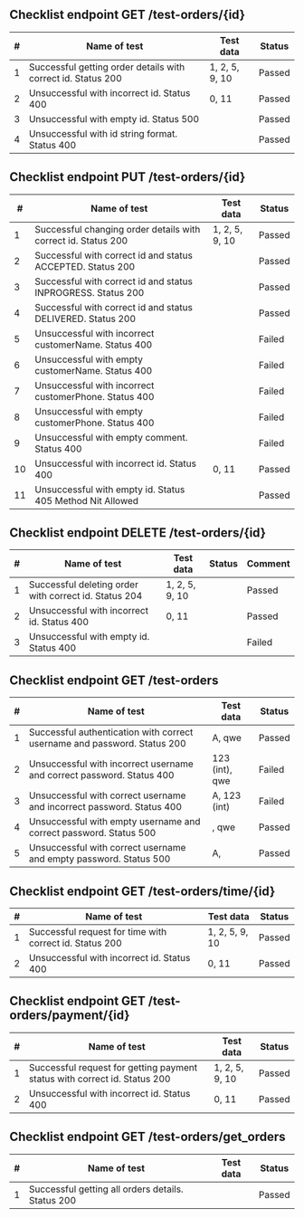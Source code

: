 ## Checklist endpoint GET /test-orders/{id}

| # | Name of test                                                 | Test data      | Status |
|---|--------------------------------------------------------------|----------------|--------|
| 1 | Successful getting order details with correct id. Status 200 | 1, 2, 5, 9, 10 | Passed |
| 2 | Unsuccessful with incorrect id. Status 400                   | 0, 11          | Passed |
| 3 | Unsuccessful with empty id. Status 500                       |                | Passed |
| 4 | Unsuccessful with id string format. Status 400               |                | Passed |

## Checklist endpoint PUT /test-orders/{id}

| #  | Name of test                                                  | Test data      | Status |
|----|---------------------------------------------------------------|----------------|--------|
| 1  | Successful changing order details with correct id. Status 200 | 1, 2, 5, 9, 10 | Passed |
| 2  | Successful with correct id and status ACCEPTED. Status 200    |                | Passed |
| 3  | Successful with correct id and status INPROGRESS. Status 200  |                | Passed |
| 4  | Successful with correct id and status DELIVERED. Status 200   |                | Passed |
| 5  | Unsuccessful with incorrect customerName. Status 400          |                | Failed |
| 6  | Unsuccessful with empty customerName. Status 400              |                | Failed |
| 7  | Unsuccessful with incorrect customerPhone. Status 400         |                | Failed |
| 8  | Unsuccessful with empty customerPhone. Status 400             |                | Failed |
| 9  | Unsuccessful with empty comment. Status 400                   |                | Failed |
| 10 | Unsuccessful with incorrect id. Status 400                    | 0, 11          | Passed |
| 11 | Unsuccessful with empty id. Status 405 Method Nit Allowed     |                | Passed |

## Checklist endpoint DELETE /test-orders/{id}

| # | Name of test                                          | Test data      | Status | Comment |
|---|-------------------------------------------------------|----------------|--------|---------|
| 1 | Successful deleting order with correct id. Status 204 | 1, 2, 5, 9, 10 |        | Passed  |
| 2 | Unsuccessful with incorrect id. Status 400            | 0, 11          |        | Passed  |
| 3 | Unsuccessful with empty id. Status 400                |                |        | Failed  |

## Checklist endpoint GET /test-orders

| # | Name of test                                                             | Test data      | Status |
|---|--------------------------------------------------------------------------|----------------|--------|
| 1 | Successful authentication with correct username and password. Status 200 | A, qwe         | Passed |
| 2 | Unsuccessful with incorrect username and correct password. Status 400    | 123 (int), qwe | Failed |
| 3 | Unsuccessful with correct username and incorrect password. Status 400    | A, 123 (int)   | Failed |
| 4 | Unsuccessful with empty username and correct password. Status 500        | , qwe          | Passed |
| 5 | Unsuccessful with correct username and empty password. Status 500        | A,             | Passed |

## Checklist endpoint GET /test-orders/time/{id}

| # | Name of test                                            | Test data      | Status |
|---|---------------------------------------------------------|----------------|--------|
| 1 | Successful request for time with correct id. Status 200 | 1, 2, 5, 9, 10 | Passed |
| 2 | Unsuccessful with incorrect id. Status 400              | 0, 11          | Passed |

## Checklist endpoint GET /test-orders/payment/{id}

| # | Name of test                                                              | Test data      | Status |
|---|---------------------------------------------------------------------------|----------------|--------|
| 1 | Successful request for getting payment status with correct id. Status 200 | 1, 2, 5, 9, 10 | Passed |
| 2 | Unsuccessful with incorrect id. Status 400                                | 0, 11          | Passed |

## Checklist endpoint GET /test-orders/get_orders

| # | Name of test                                      | Test data | Status |
|---|---------------------------------------------------|-----------|--------|
| 1 | Successful getting all orders details. Status 200 |           | Passed |
